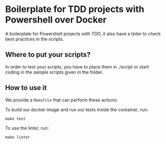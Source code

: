 # Boilerplate for TDD projects with Powershell over Docker
A boilerplate for Powershell projects with TDD, it also have a linter to check best practices in the scripts.

## Where to put your scripts?
In order to test your scripts, you have to place them in ./script or start coding in the sample scripts given in the folder.

## How to use it
We provide a `Makefile` that can perform these actions:

To build our docker image and run our tests inside the container, run:
```
make test
```

To use the linter, run:
```
make linter
```
